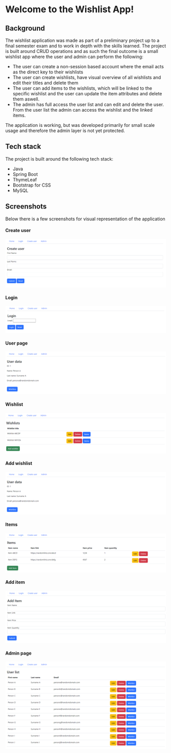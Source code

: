 
# Welcome to the Wishlist App!

## Background
The wishlist application was made as part of a preliminary project up to a final semester exam and to work in depth with the skills learned. The project is built around CRUD operations and as such the final outcome is a small wishlist app where the user and admin can perform the following:

- The user can create a non-session based account where the email acts as the direct key to their wishlists
- The user can create wishlists, have visual overview of all wishlists and edit their titles and delete them
- The user can add items to the wishlists, which will be linked to the specific wishlist and the user can update the item attributes and delete them aswell.
- The admin has full access the user list and can edit and delete the user. From the user list the admin can access the wishlist and the linked items.

The application is working, but was developed primarily for small scale usage and therefore the admin layer is not yet protected.

## Tech stack
The project is built around the following tech stack:
- Java
- Spring Boot
- ThymeLeaf
- Bootstrap for CSS
- MySQL
## Screenshots
Below there is a few screenshots for visual representation of the application
#### Create user
![create_user](https://raw.githubusercontent.com/hknocal/WishlistApp/master/docs/create_user.PNG)
#### Login
![login](https://raw.githubusercontent.com/hknocal/WishlistApp/master/docs/login.PNG)
#### User page
![user_logon](https://raw.githubusercontent.com/hknocal/WishlistApp/master/docs/user_logon.PNG)
#### Wishlist
![wishlist](https://raw.githubusercontent.com/hknocal/WishlistApp/master/docs/wishlist.PNG)
#### Add wishlist
![add_wishlist](https://raw.githubusercontent.com/hknocal/WishlistApp/master/docs/user_logon.PNG)
#### Items
![items](https://raw.githubusercontent.com/hknocal/WishlistApp/master/docs/items.PNG)
#### Add item
![add_item](https://raw.githubusercontent.com/hknocal/WishlistApp/master/docs/add_item.PNG)
#### Admin page
![admin_page](https://raw.githubusercontent.com/hknocal/WishlistApp/master/docs/admin.PNG)
